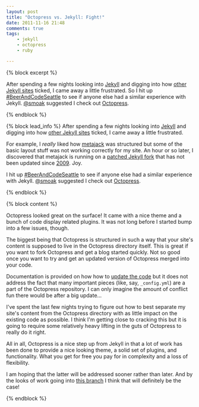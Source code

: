 ```yaml
---
layout: post
title: "Octopress vs. Jekyll: Fight!"
date: 2011-11-16 21:48
comments: true
tags:
    - jekyll
    - octopress
    - ruby

---
```


{% block excerpt %}

After spending a few nights looking into [Jekyll](https://github.com/mojombo/jekyll) and digging into how [other Jekyll sites](https://github.com/mojombo/jekyll/wiki/sites) ticked, I came away a little frustrated. So I hit up [#BeerAndCodeSeattle](http://seattle.beerandcode.org/) to see if anyone else had a similar experience with Jekyll. [@smoak](http://mybrainoncode.com) suggested I check out [Octopress](http://octopress.org/).

{% endblock %}

{% block lead_info %}
After spending a few nights looking into [Jekyll](https://github.com/mojombo/jekyll) and digging into how [other Jekyll sites](https://github.com/mojombo/jekyll/wiki/sites) ticked, I came away a little frustrated.

For example, I *really* liked how [metajack](http://metajack.im) was structured but some of the basic layout stuff was not working correctly for my site. An hour or so later, I discovered that metajack is running on a [patched Jekyll fork](https://github.com/metajack/jekyll) that has not been updated since [2009](https://github.com/metajack/jekyll/commits/master). Joy.

I hit up [#BeerAndCodeSeattle](http://seattle.beerandcode.org/) to see if anyone else had a similar experience with Jekyll. [@smoak](http://mybrainoncode.com) suggested I check out [Octopress](http://octopress.org/).

{% endblock %}

{% block content %}


Octopress looked great on the surface! It came with a nice theme and a bunch of code display related plugins. It was not long before I started bump into a few issues, though.

The biggest being that Octopress is structured in such a way that your site's content is supposed to live in the Octopress directory itself. This is great if you want to fork Octopress and get a blog started quickly. Not so good once you want to try and get an updated version of Octopress merged into your code.

Documentation is provided on how how to [update the code](http://octopress.org/docs/updating/) but it does not address the fact that many important pieces (like, say, `_config.yml`) are a part of the Octopress repository. I can only imagine the amount of conflict fun there would be after a big update…

I've spent the last few nights trying to figure out how to best separate my site's content from the Octopress directory with as little impact on the existing code as possible. I think I'm getting close to cracking this but it is going to require some relatively heavy lifting in the guts of Octopress to really do it right.

All in all, Octopress is a nice step up from Jekyll in that a lot of work has been done to provide a nice looking theme, a solid set of plugins, and functionality. What you get for free you pay for in complexity and a loss of flexibility.

I am hoping that the latter will be addressed sooner rather than later. And by the looks of work going into [this branch](https://github.com/imathis/octopress/tree/move_rakefile_configs) I think that will definitely be the case!

{% endblock %}
